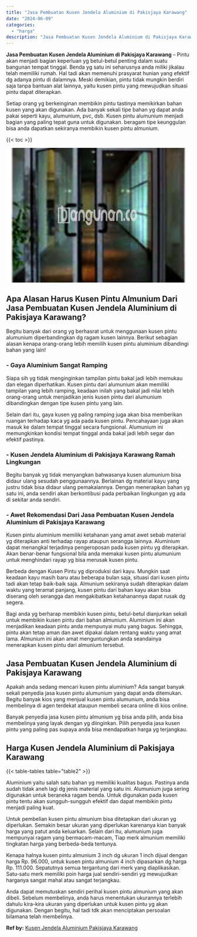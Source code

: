 ```yaml
---
title: "Jasa Pembuatan Kusen Jendela Aluminium di Pakisjaya Karawang"
date: "2024-06-09"
categories: 
  - "harga"
description: "Jasa Pembuatan Kusen Jendela Aluminium di Pakisjaya Karawang. Anda dapat memutuskan sendiri perihal kusen pintu almunium yang akan dibeli. Sebelum membelinya..."
---
```


**Jasa Pembuatan Kusen Jendela Aluminium di Pakisjaya Karawang** – Pintu akan menjadi bagian keperluan yg betul-betul penting dalam suatu bangunan tempat tinggal. Benda yg satu ini seharusnya anda miliki jikalau telah memiliki rumah. Hal tadi akan memenuhi prasyarat hunian yang efektif dg adanya pintu di dalamnya. Meski demikian, pintu tidak mungkin berdiri saja tanpa bantuan alat lainnya, yaitu kusen pintu yang mewujudkan situasi pintu dapat diterapkan.

Setiap orang yg berkeinginan membikin pintu tastinya memikirkan bahan kusen yang akan digunakan. Ada banyak sekali tipe bahan yg dapat anda pakai seperti kayu, alumunium, pvc, dsb. Kusen pintu alumunium menjadi bagian yang paling tepat guna untuk digunakan. beragam tipe keunggulan bisa anda dapatkan sekiranya membikin kusen pintu almunium.

{{< toc >}}

![Jasa Pembuatan Kusen Jendela Aluminium di Pakisjaya Karawang](/images/harga-kusen-jendela-alumunium-09.png)

## Apa Alasan Harus Kusen Pintu Almunium Dari Jasa Pembuatan Kusen Jendela Aluminium di Pakisjaya Karawang?

Begitu banyak dari orang yg berhasrat untuk menggunaan kusen pintu alumunium diperbandingkan dg ragam kusen lainnya. Berikut sebagian alasan kenapa orang-orang lebih memilih kusen pintu aluminium dibandingi bahan yang lain!

### \- Gaya Aluminium Sangat Ramping

Siapa sih yg tidak menginginkan tampilan pintu bakal jadi lebih memukau dan elegan diperhatikan. Kusen pintu dari alumunium akan memiliki tampilan yang lebih ramping, keadaan inilah yang bakal jadi nilai lebih orang-orang untuk menjadikan jenis kusen pintu dari alumunium dibandingkan dengan tipe kusen pintu yang lain.

Selain dari itu, gaya kusen yg paling ramping juga akan bisa memberikan ruangan terhadap kaca yg ada pada kusen pintu. Pencahayaan juga akan masuk ke dalam tempat tinggal secara fungsional. Alumunium ini memungkinkan kondisi tempat tinggal anda bakal jadi lebih segar dan efektif pastinya.

### \- Kusen Jendela Aluminium di Pakisjaya Karawang Ramah Lingkungan

Begitu banyak yg tidak menyangkan bahwasanya kusen alumunium bisa didaur ulang sesudah penggunaannya. Berlainan dg material kayu yang justru tidak bisa didaur ulang pemakaiannya. Dengan menerapkan bahan yg satu ini, anda sendiri akan berkontibusi pada perbaikan lingkungan yg ada di sekitar anda sendiri.

### \- Awet Rekomendasi Dari Jasa Pembuatan Kusen Jendela Aluminium di Pakisjaya Karawang

Kusen pintu aluminium memiliki ketahanan yang amat awet sebab material yg diterapkan anti terhadap rayap ataupun serangga lainnya. Aluminium dapat menangkal terjadinya pengeroposan pada kusen pintu yg diterapkan. Akan benar-benar fungsional bila anda memakai kusen pintu alumunium untuk menghindari rayap yg bisa merusak kusen pintu.

Berbeda dengan Kusen Pintu yg diproduksi dari kayu. Mungkin saat keadaan kayu masih baru atau beberapa bulan saja, situasi dari kusen pintu tadi akan tetap baik-baik saja. Almunium sekiranya sudah diterapkan dalam waktu yang teramat panjang, kusen pintu dari bahan kayu akan bisa diserang oleh serangga dan mengakibatkan ketahanannya dapat rusak dg segera.

Bagi anda yg berharap membikin kusen pintu, betul-betul dianjurkan sekali untuk membikin kusen pintu dari bahan almunium. Aluminium ini akan menjadikan keadaan pintu anda mempunyai mutu yang bagus. Sehingga, pintu akan tetap aman dan awet dipakai dalam rentang waktu yang amat lama. Almunium ini akan amat menguntungkan anda seandainya menerapkan kusen pintu dari almunium tersebut.

## Jasa Pembuatan Kusen Jendela Aluminium di Pakisjaya Karawang

Apakah anda sedang mencari kusen pintu aluminium? Ada sangat banyak sekali penyedia jasa kusen pintu alumunium yang dapat anda ditemukan. Begitu banyak kios yang menjual kusen pintu alumunium, anda bisa membelinya di agen terdekat ataupun membeli secara online di kios online.

Banyak penyedia jasa kusen pintu almunium yg bisa anda pilih, anda bisa membelinya yang layak dengan yg diinginkan. Pilih penyedia jasa kusen pintu yang paling pas supaya anda bisa mendapatkan harga yg terjangkau.

## Harga Kusen Jendela Aluminium di Pakisjaya Karawang

{{< table-tables table="table2" >}}

Aluminium yaitu salah satu bahan yg memiliki kualitas bagus. Pastinya anda sudah tidak aneh lagi dg jenis material yang satu ini. Alumunium juga sering digunakan untuk beraneka ragam benda. Untuk digunakan pada kusen pintu tentu akan sungguh-sungguh efektif dan dapat membikin pintu menjadi paling kuat.

Untuk pembelian kusen pintu almunium bisa ditetapkan dari ukuran yg diperlukan. Semakin besar ukuran yang diperlukan karenanya kian banyak harga yang patut anda keluarkan. Selain dari itu, alumunium juga mempunyai ragam yang bermacam-macam, Tiap merk almunium memiliki tingkatan harga yang berbeda-beda tentunya.

Kenapa halnya kusen pintu almunium 3 inch dg ukuran 1 inch dijual dengan harga Rp. 96.000, untuk kusen pintu almunium 4 inch dipasarkan dg harga Rp. 111.000. Sepatutnya semua tergantung dari merk yang diaplikasikan. Satu-satu merk memiliki poin harga jual sendiri-sendiri yg mewujudkan harganya sangat mahal atau sangat terjangkau.

Anda dapat memutuskan sendiri perihal kusen pintu almunium yang akan dibeli. Sebelum membelinya, anda harus menentukan ukurannya terlebih dahulu kira-kira ukuran yang diperlukan untuk kusen pintu yg akan digunakan. Dengan begitu, hal tadi tdk akan menciptakan persoalan bilamana telah membelinya.

**Ref by:** [Kusen Jendela Aluminium Pakisjaya Karawang](https://id.wikipedia.org/wiki/Kusen)
